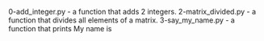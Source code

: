 0-add_integer.py - a function that adds 2 integers.
2-matrix_divided.py - a function that divides all elements of a matrix.
3-say_my_name.py - a function that prints My name is <first name> <last name>
